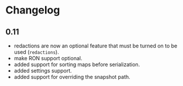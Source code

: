 # Changelog

## 0.11

* redactions are now an optional feature that must be turned on to be used (`redactions`).
* make RON support optional.
* added support for sorting maps before serialization.
* added settings support.
* added support for overriding the snapshot path.
